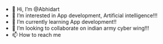 - 👋 Hi, I’m @Abhidart
- 👀 I’m interested in App development, Artificial intelligence!!!
- 🌱 I’m currently learning App development!!
- 💞️ I’m looking to collaborate on indian army cyber wing!!!
- 📫 How to reach me 

<!---
Abhidart/Abhidart is a ✨ special ✨ repository because its `README.md` (this file) appears on your GitHub profile.
You can click the Preview link to take a look at your changes.
--->
